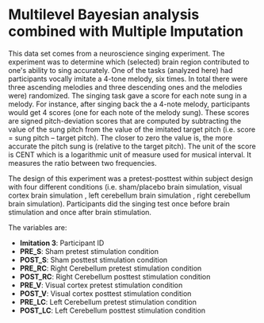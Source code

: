 # Multilevel Bayesian analysis combined with Multiple Imputation

This data set comes from a neuroscience singing experiment. The experiment was to determine which (selected) brain region contributed to one's ability to sing accurately. One of the tasks (analyzed here) had participants vocally imitate a 4-tone melody, six times. In total there were three ascending melodies and three descending ones and the melodies were)
randomized. The singing task gave a score for each note sung in a melody. For instance, after singing back the a 4-note melody, participants would get 4 scores (one for each note of the melody sung). These scores are signed pitch-deviation scores that are computed by subtracting the value of the sung pitch from the value of the imitated target pitch 
(i.e. score = sung pitch – target pitch). The closer to zero the value is, the more accurate the pitch sung is (relative to the target pitch). The unit of the score is CENT which is a logarithmic unit of measure used for musical interval. It measures the ratio between two frequencies.

The design of this experiment was a pretest-posttest within subject design with four different conditions (i.e. sham/placebo brain simulation, visual cortex brain simulation , left cerebellum brain simulation , right cerebellum brain simulation). Participants did the singing test once before brain stimulation and once after brain stimulation.

The variables are:

* **Imitation 3**: Participant ID
* **PRE_S**: Sham pretest stimulation condition
* **POST_S**: Sham posttest stimulation condition
* **PRE_RC**: Right Cerebellum pretest stimulation condition
* **POST_RC**: Right Cerebellum posttest stimulation condition
* **PRE_V**: Visual cortex pretest stimulation condition
* **POST_V**: Visual cortex posttest stimulation condition
* **PRE_LC**: Left Cerebellum pretest stimulation condition
* **POST_LC**: Left Cerebellum posttest stimulation condition

